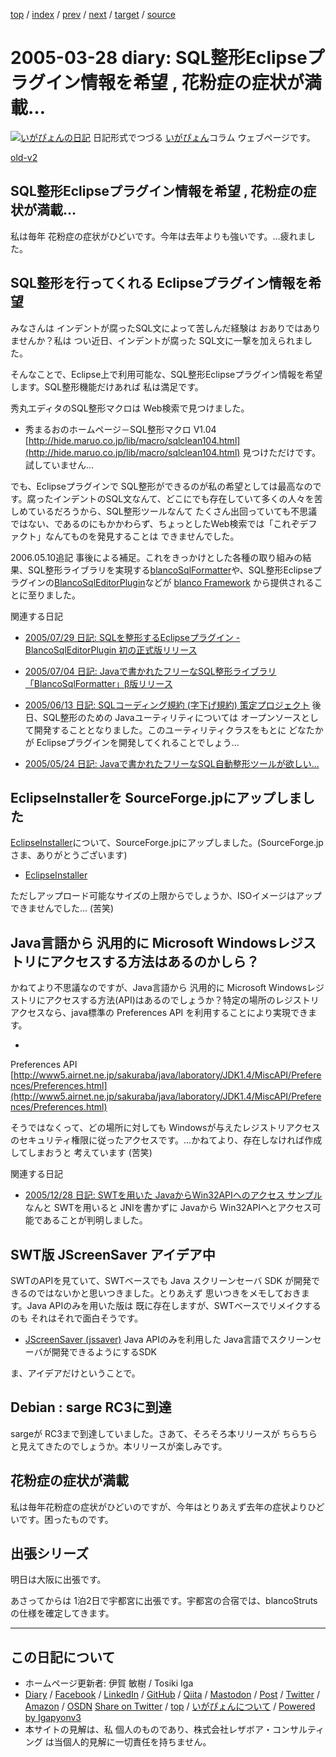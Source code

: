 [top](../index.html) 
 / [index](index.html) 
 / [prev](ig050326.html) 
 / [next](ig050330.html) 
 / [target](https://www.igapyon.jp/igapyon/diary/2005/ig050328.html) 
 / [source](https://github.com/igapyon/diary/blob/master/2005/ig050328.src.md) 

2005-03-28 diary: SQL整形Eclipseプラグイン情報を希望 , 花粉症の症状が満載…
=====================================================================================================
[![いがぴょんの日記](https://www.igapyon.jp/igapyon/diary/images/iga202308_128.jpg "いがぴょん")](https://www.igapyon.jp/igapyon/diary/memo/memoigapyon.html) 日記形式でつづる [いがぴょん](https://www.igapyon.jp/igapyon/diary/memo/memoigapyon.html)コラム ウェブページです。

[old-v2](ig050328-orig.html)

## SQL整形Eclipseプラグイン情報を希望 , 花粉症の症状が満載…

私は毎年 花粉症の症状がひどいです。今年は去年よりも強いです。…疲れました。


## SQL整形を行ってくれる Eclipseプラグイン情報を希望

みなさんは インデントが腐ったSQL文によって苦しんだ経験は おありではありませんか？私は つい近日、インデントが腐った SQL文に一撃を加えられました。

そんなことで、Eclipse上で利用可能な、SQL整形Eclipseプラグイン情報を希望します。SQL整形機能だけあれば 私は満足です。

秀丸エディタのSQL整形マクロは Web検索で見つけました。

* 秀まるおのホームページ－SQL整形マクロ V1.04
  [http://hide.maruo.co.jp/lib/macro/sqlclean104.html](http://hide.maruo.co.jp/lib/macro/sqlclean104.html)
  見つけただけです。試していません…

でも、Eclipseプラグインで SQL整形ができるのが私の希望としては最高なのです。腐ったインデントのSQL文なんて、どこにでも存在していて多くの人々を苦しめているだろうから、SQL整形ツールなんて たくさん出回っていても不思議ではない、であるのにもかかわらず、ちょっとしたWeb検索では「これぞデファクト」なんてものを発見することは できませんでした。

2006.05.10追記 事後による補足。これをきっかけとした各種の取り組みの結果、SQL整形ライブラリを実現する[blancoSqlFormatter](https://www.igapyon.jp/blanco/blancosqlformatter.html)や、SQL整形Eclipseプラグインの[BlancoSqlEditorPlugin](https://www.igapyon.jp/blanco/blancosqleditorplugin.html)などが [blanco Framework](https://www.igapyon.jp/blanco/blanco.ja.html) から提供されることに至りました。

関連する日記

* [2005/07/29 日記: SQLを整形するEclipseプラグイン - BlancoSqlEditorPlugin 初の正式版リリース](ig050729.html)
  
* [2005/07/04 日記: Javaで書かれたフリーなSQL整形ライブラリ「BlancoSqlFormatter」β版リリース](ig050704.html)
  
* [2005/06/13 日記: SQLコーディング規約 (字下げ規約) 策定プロジェクト](ig050613.html)
  後日、SQL整形のための Javaユーティリティについては オープンソースとして開発することとなりました。このユーティリティクラスをもとに どなたかが
  Eclipseプラグインを開発してくれることでしょう…
  
* [2005/05/24 日記: Javaで書かれたフリーなSQL自動整形ツールが欲しい…](ig050524.html)

## EclipseInstallerを SourceForge.jpにアップしました

[EclipseInstaller](https://www.igapyon.jp/igapyon/diary/keyword/eclipseinstaller.html)について、SourceForge.jpにアップしました。(SourceForge.jpさま、ありがとうございます)

* [EclipseInstaller](https://www.igapyon.jp/igapyon/diary/keyword/eclipseinstaller.html)

ただしアップロード可能なサイズの上限からでしょうか、ISOイメージはアップできませんでした… (苦笑)

## Java言語から 汎用的に Microsoft Windowsレジストリにアクセスする方法はあるのかしら？

かねてより不思議なのですが、Java言語から 汎用的に Microsoft Windowsレジストリにアクセスする方法(API)はあるのでしょうか？特定の場所のレジストリアクセスなら、java標準の Preferences API を利用することにより実現できます。

* 
Preferences API
  [http://www5.airnet.ne.jp/sakuraba/java/laboratory/JDK1.4/MiscAPI/Preferences/Preferences.html](http://www5.airnet.ne.jp/sakuraba/java/laboratory/JDK1.4/MiscAPI/Preferences/Preferences.html)

そうではなくって、どの場所に対しても Windowsが与えたレジストリアクセスのセキュリティ権限に従ったアクセスです。…かねてより、存在しなければ作成してしまおうと 考えています (苦笑)

関連する日記

* [2005/12/28 日記: SWTを用いた JavaからWin32APIへのアクセス サンプル](ig051228.html)
  なんと SWTを用いると JNIを書かずに Javaから Win32APIへとアクセス可能であることが判明しました。

## SWT版 JScreenSaver アイデア中

SWTのAPIを見ていて、SWTベースでも Java スクリーンセーバ SDK が開発できるのではないかと思いつきました。とりあえず 思いつきをメモしておきます。Java
APIのみを用いた版は 既に存在しますが、SWTベースでリメイクするのも それはそれで面白そうです。

* [JScreenSaver (jssaver)](../../soft/jssaver_ja.html)
  Java APIのみを利用した Java言語でスクリーンセーバが開発できるようにするSDK

ま、アイデアだけということで。

## Debian : sarge RC3に到達

sargeが RC3まで到達していました。さあて、そろそろ本リリースが ちらちらと見えてきたのでしょうか。本リリースが楽しみです。

## 花粉症の症状が満載

私は毎年花粉症の症状がひどいのですが、今年はとりあえず去年の症状よりひどいです。困ったものです。

## 出張シリーズ

明日は大阪に出張です。

あさってからは 1泊2日で宇都宮に出張です。宇都宮の合宿では、blancoStrutsの仕様を確定してきます。


----------------------------------------------------------------------------------------------------

## この日記について

* ホームページ更新者: 伊賀 敏樹 / Tosiki Iga
* [Diary](https://www.igapyon.jp/igapyon/diary/) / [Facebook](https://www.facebook.com/igapyon) / [LinkedIn](https://www.linkedin.com/in/toshikiiga) / [GitHub](https://github.com/igapyon) / [Qiita](https://qiita.com/igapyon) / [Mastodon](https://social.vivaldi.net/@igapyon) / [Post](https://post.news/igapyon) / [Twitter](https://twitter.com/ToshikiIga) / [Amazon](https://www.amazon.co.jp/%E4%BC%8A%E8%B3%80-%E6%95%8F%E6%A8%B9/e/B004LTQWCQ) / [OSDN](https://ja.osdn.net/users/iga/)
[Share on Twitter](https://twitter.com/intent/tweet?hashtags=igapyon%2Cdiary%2C%E3%81%84%E3%81%8C%E3%81%B4%E3%82%87%E3%82%93&text=SQL%E6%95%B4%E5%BD%A2Eclipse%E3%83%97%E3%83%A9%E3%82%B0%E3%82%A4%E3%83%B3%E6%83%85%E5%A0%B1%E3%82%92%E5%B8%8C%E6%9C%9B+%2C+%E8%8A%B1%E7%B2%89%E7%97%87%E3%81%AE%E7%97%87%E7%8A%B6%E3%81%8C%E6%BA%80%E8%BC%89%E2%80%A6&url=https%3A%2F%2Fwww.igapyon.jp%2Figapyon%2Fdiary%2F2005%2Fig050328.html) / [top](../index.html) / [いがぴょんについて](https://www.igapyon.jp/igapyon/diary/memo/memoigapyon.html) / [Powered by Igapyonv3](https://github.com/igapyon/igapyonv3)
* 本サイトの見解は、私 個人のものであり、株式会社レザボア・コンサルティング は当個人的見解に一切責任を持ちません。 
